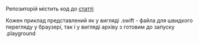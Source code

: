 Репозиторій містить код до [статті](https://dou.ua/forums/topic/40127/)

Кожен приклад представлений як у вигляді .swift - файла для швидкого перегляду у браузері, так і у вигляді архіву з готовим до запуску .playground
